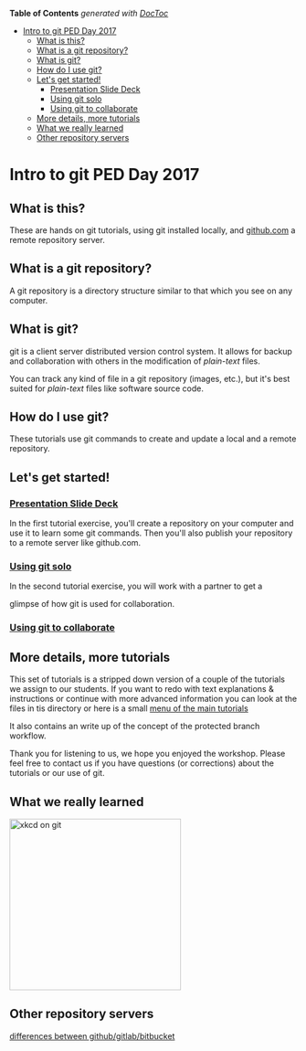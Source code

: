 <!-- START doctoc generated TOC please keep comment here to allow auto update -->
<!-- DON'T EDIT THIS SECTION, INSTEAD RE-RUN doctoc TO UPDATE -->
**Table of Contents**  *generated with [DocToc](https://github.com/thlorenz/doctoc)*

- [Intro to git  PED Day 2017](#intro-to-git--ped-day-2017)
  - [What is this?](#what-is-this)
  - [What is a git repository?](#what-is-a-git-repository)
  - [What is git?](#what-is-git)
  - [How do I use git?](#how-do-i-use-git)
  - [Let's get started!](#tutorial-exercises-lets-get-started)
    - [Presentation Slide Deck](#presentation-slide-deck)
    - [Using git solo](#using-git-solo)
    - [Using git to collaborate](#using-git-to-collaborate)
  - [More details, more tutorials](#more-details-more-tutorials)
  - [What we really learned](#what-we-really-learned)
  - [Other repository servers](#other-repository-servers)

<!-- END doctoc generated TOC please keep comment here to allow auto update -->


# Intro to git  PED Day 2017

## What is this?

These are hands on git tutorials, using git installed locally, and [github.com](http://github.com) a remote
repository server.

## What is a git repository?

A git repository is a directory structure similar to that which you see on any computer.

## What is git?

git is a client server distributed version control system.  It allows for backup and collaboration  with others in the modification of _plain-text_ files.


You can track any kind of file in a git repository (images, etc.), but it's best suited for
_plain-text_ files like software source code.

## How do I use git?

These tutorials use git commands to create and update a local and a remote repository.

## Let's get started!

### [Presentation Slide Deck](https://gitpitch.com/DawsonCollegeCS-training/ped-day-2017#/)

In the first tutorial exercise, you'll create a repository on your computer and use it to learn some git
commands. Then you'll also publish your repository to a remote server like github.com.

### [Using git solo](01_basics_stripped.md)

In the second tutorial exercise, you will work with a partner to get a

glimpse of how git is used for collaboration.
### [Using git to collaborate](02_mistakes_branches.md)

## More details, more tutorials

This set of tutorials is a stripped down version of a couple of the tutorials we assign to our students.
If you want to redo with text explanations & instructions or continue with more advanced information you can look at the files in tis directory or here is a small
[menu of the main tutorials](Menu_student_tutorials.md)

It also contains an write up of the concept of the protected branch workflow.

Thank you for listening to us, we hope you enjoyed the workshop.
Please feel free to contact us if
you have questions (or corrections) about the tutorials or our use of git.

## What we really learned

 <img src="https://imgs.xkcd.com/comics/git_2x.png" width=300 alt="xkcd on git"/>

## Other repository servers
[differences between github/gitlab/bitbucket](https://about.gitlab.com/2016/01/27/comparing-terms-gitlab-github-bitbucket/)
